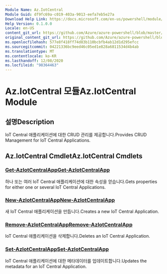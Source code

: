 ```yaml
---
Module Name: Az.IotCentral
Module Guid: df9fc69a-c019-403a-9013-eefa7eb5e27a
Download Help Link: https://docs.microsoft.com/en-us/powershell/module/az.iotcentral
Help Version: 0.1.0.0
Locale: en-US
content_git_url: https://github.com/Azure/azure-powershell/blob/master/src/IotCentral/IotCentral/help/Az.IotCentral.md
original_content_git_url: https://github.com/Azure/azure-powershell/blob/master/src/IotCentral/IotCentral/help/Az.IotCentral.md
ms.openlocfilehash: 577e8f418ff74d83b110bcbfb4ab12d1d295efcc
ms.sourcegitcommit: 04221336bc9eed46c05ed1e828a6811534d4b4ab
ms.translationtype: MT
ms.contentlocale: ko-KR
ms.lasthandoff: 12/08/2020
ms.locfileid: "98364463"
---
```

# <span data-ttu-id="19e32-101">Az.IotCentral 모듈</span><span class="sxs-lookup"><span data-stu-id="19e32-101">Az.IotCentral Module</span></span>
## <span data-ttu-id="19e32-102">설명</span><span class="sxs-lookup"><span data-stu-id="19e32-102">Description</span></span>
<span data-ttu-id="19e32-103">IoT Central 애플리케이션에 대한 CRUD 관리를 제공합니다.</span><span class="sxs-lookup"><span data-stu-id="19e32-103">Provides CRUD Management for IoT Central Applications.</span></span>

## <span data-ttu-id="19e32-104">Az.IotCentral Cmdlet</span><span class="sxs-lookup"><span data-stu-id="19e32-104">Az.IotCentral Cmdlets</span></span>
### [<span data-ttu-id="19e32-105">Get-AzIotCentralApp</span><span class="sxs-lookup"><span data-stu-id="19e32-105">Get-AzIotCentralApp</span></span>](Get-AzIotCentralApp.md)
<span data-ttu-id="19e32-106">하나 또는 여러 IoT Central 애플리케이션에 대한 속성을 얻습니다.</span><span class="sxs-lookup"><span data-stu-id="19e32-106">Gets properties for either one or several IoT Central Applications.</span></span>

### [<span data-ttu-id="19e32-107">New-AzIotCentralApp</span><span class="sxs-lookup"><span data-stu-id="19e32-107">New-AzIotCentralApp</span></span>](New-AzIotCentralApp.md)
<span data-ttu-id="19e32-108">새 IoT Central 애플리케이션을 만듭니다.</span><span class="sxs-lookup"><span data-stu-id="19e32-108">Creates a new IoT Central Application.</span></span>

### [<span data-ttu-id="19e32-109">Remove-AzIotCentralApp</span><span class="sxs-lookup"><span data-stu-id="19e32-109">Remove-AzIotCentralApp</span></span>](Remove-AzIotCentralApp.md)
<span data-ttu-id="19e32-110">IoT Central 애플리케이션을 삭제합니다.</span><span class="sxs-lookup"><span data-stu-id="19e32-110">Deletes an IoT Central Application.</span></span>

### [<span data-ttu-id="19e32-111">Set-AzIotCentralApp</span><span class="sxs-lookup"><span data-stu-id="19e32-111">Set-AzIotCentralApp</span></span>](Set-AzIotCentralApp.md)
<span data-ttu-id="19e32-112">IoT Central 애플리케이션에 대한 메타데이터를 업데이트합니다.</span><span class="sxs-lookup"><span data-stu-id="19e32-112">Updates the metadata for an IoT Central Application.</span></span>


